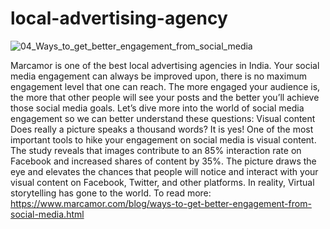 # local-advertising-agency
![04_Ways_to_get_better_engagement_from_social_media](https://user-images.githubusercontent.com/97289201/152345153-aff57051-f05b-4e3c-a973-5782ccb33fc3.png)

Marcamor is one of the best local advertising agencies in India. Your social media engagement can always be improved upon, there is no maximum engagement level that one can reach. The more engaged your audience is, the more that other people will see your posts and the better you’ll achieve those social media goals. Let’s dive more into the world of social media engagement so we can better understand these questions:  Visual content Does really a picture speaks a thousand words? It is yes! One of the most important tools to hike your engagement on social media is visual content. The study reveals that images contribute to an 85% interaction rate on Facebook and increased shares of content by 35%. The picture draws the eye and elevates the chances that people will notice and interact with your visual content on Facebook, Twitter, and other platforms. In reality, Virtual storytelling has gone to the world. To read more: https://www.marcamor.com/blog/ways-to-get-better-engagement-from-social-media.html
